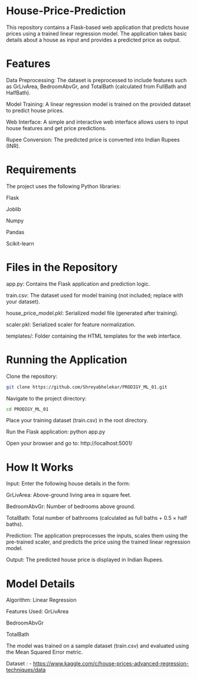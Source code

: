 # House-Price-Prediction

This repository contains a Flask-based web application that predicts house prices using a trained linear regression model. The application takes basic details about a house as input and provides a predicted price as output.

# Features
Data Preprocessing: The dataset is preprocessed to include features such as GrLivArea, BedroomAbvGr, and TotalBath (calculated from FullBath and HalfBath).

Model Training: A linear regression model is trained on the provided dataset to predict house prices.

Web Interface: A simple and interactive web interface allows users to input house features and get price predictions.

Rupee Conversion: The predicted price is converted into Indian Rupees (INR).

# Requirements
The project uses the following Python libraries:

Flask

Joblib

Numpy

Pandas

Scikit-learn

# Files in the Repository
app.py: Contains the Flask application and prediction logic.

train.csv: The dataset used for model training (not included; replace with your dataset).

house_price_model.pkl: Serialized model file (generated after training).

scaler.pkl: Serialized scaler for feature normalization.

templates/: Folder containing the HTML templates for the web interface.

# Running the Application
Clone the repository: 
```bash
git clone https://github.com/Shreyabhelekar/PRODIGY_ML_01.git
```
Navigate to the project directory:
```bash
cd PRODIGY_ML_01
```

Place your training dataset (train.csv) in the root directory.

Run the Flask application: python app.py

Open your browser and go to: http://localhost:5001/


# How It Works
Input: Enter the following house details in the form:

GrLivArea: Above-ground living area in square feet.

BedroomAbvGr: Number of bedrooms above ground.

TotalBath: Total number of bathrooms (calculated as full baths + 0.5 × half baths).

Prediction: The application preprocesses the inputs, scales them using the pre-trained scaler, and predicts the price using the trained linear regression model.

Output: The predicted house price is displayed in Indian Rupees.

# Model Details
Algorithm: Linear Regression

Features Used:
GrLivArea

BedroomAbvGr

TotalBath

The model was trained on a sample dataset (train.csv) and evaluated using the Mean Squared Error metric.


Dataset : - https://www.kaggle.com/c/house-prices-advanced-regression-techniques/data 
